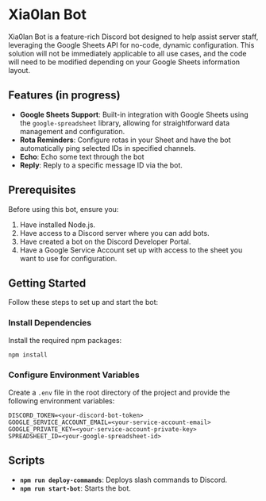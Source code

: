 # Xia0lan Bot
Xia0lan Bot is a feature-rich Discord bot designed to help assist server staff, leveraging the Google Sheets API for no-code, dynamic configuration. This solution will not be immediately applicable to all use cases, and the code will need to be modified depending on your Google Sheets information layout.
## Features (in progress)
- **Google Sheets Support**: Built-in integration with Google Sheets using the `google-spreadsheet` library, allowing for straightforward data management and configuration.
- **Rota Reminders**: Configure rotas in your Sheet and have the bot automatically ping selected IDs in specified channels.
- **Echo**: Echo some text through the bot
- **Reply**: Reply to a specific message ID via the bot.

## Prerequisites
Before using this bot, ensure you:
1. Have installed Node.js.
2. Have access to a Discord server where you can add bots.
3. Have created a bot on the Discord Developer Portal.
4. Have a Google Service Account set up with access to the sheet you want to use for configuration.

## Getting Started
Follow these steps to set up and start the bot:
### Install Dependencies
Install the required npm packages:
``` bash
npm install
```
### Configure Environment Variables
Create a `.env` file in the root directory of the project and provide the following environment variables:
``` plaintext
DISCORD_TOKEN=<your-discord-bot-token>
GOOGLE_SERVICE_ACCOUNT_EMAIL=<your-service-account-email>
GOOGLE_PRIVATE_KEY=<your-service-account-private-key>
SPREADSHEET_ID=<your-google-spreadsheet-id>
```
## Scripts
- **`npm run deploy-commands`**: Deploys slash commands to Discord.
- **`npm run start-bot`**: Starts the bot.
